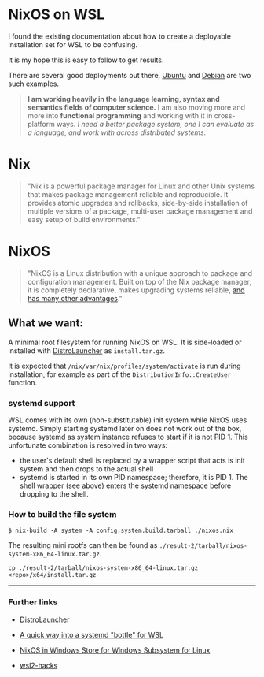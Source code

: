 # NixOS on WSL

I found the existing documentation about how to create a deployable installation 
set for WSL to be confusing.  

It is my hope this is easy to follow to get results.

There are several good deployments out there, [Ubuntu](https://ubuntu.com/wsl) and [Debian](https://salsa.debian.org/debian/WSL) are two such examples.

> **I am working heavily in the language learning, syntax and semantics fields of computer science.** I am also moving more and more into **functional programming** and working with it in cross-platform ways. *I need a better package system, one I can evaluate as a language, and work with across distributed systems.*

# Nix
> "Nix is a powerful package manager for Linux and other Unix systems that makes package management reliable and reproducible. It provides atomic upgrades and rollbacks, side-by-side installation of multiple versions of a package, multi-user package management and easy setup of build environments."

# NixOS
> "NixOS is a Linux distribution with a unique approach to package and configuration management. Built on top of the Nix package manager, it is completely declarative, makes upgrading systems reliable, [and has many other advantages](https://nixos.org/nixos/about.html)."

## What we want:

A minimal root filesystem for running NixOS on WSL. 
It is side-loaded or installed with [DistroLauncher](https://github.com/microsoft/WSL-DistroLauncher) as `install.tar.gz`.

It is expected that `/nix/var/nix/profiles/system/activate` is run during
installation, for example as part of the `DistributionInfo::CreateUser` function.

### **systemd** support

WSL comes with its own (non-substitutable) init system while NixOS uses systemd.
Simply starting systemd later on does not work out of the box, because systemd
as system instance refuses to start if it is not PID 1. This unfortunate
combination is resolved in two ways:

* the user's default shell is replaced by a wrapper script that acts is init
  system and then drops to the actual shell
* systemd is started in its own PID namespace; therefore, it is PID 1. The shell
  wrapper (see above) enters the systemd namespace before dropping to the shell.

### How to build the file system

`$ nix-build -A system -A config.system.build.tarball ./nixos.nix`

The resulting mini rootfs can then be found as
`./result-2/tarball/nixos-system-x86_64-linux.tar.gz`.

`cp ./result-2/tarball/nixos-system-x86_64-linux.tar.gz <repo>/x64/install.tar.gz`

******

### Further links

- [DistroLauncher](https://github.com/microsoft/WSL-DistroLauncher)

- [A quick way into a systemd "bottle" for WSL](https://github.com/arkane-systems/genie)

- [NixOS in Windows Store for Windows Subsystem for Linux](https://github.com/NixOS/nixpkgs/issues/30391)

- [wsl2-hacks](https://github.com/shayne/wsl2-hacks)

